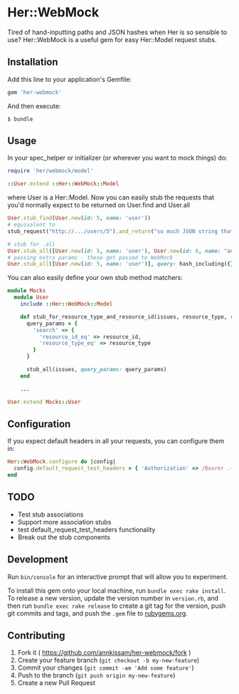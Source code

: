 # Her::WebMock

Tired of hand-inputting paths and JSON hashes when Her is so sensible to use?  Her::WebMock is a useful gem for easy Her::Model request stubs.

## Installation

Add this line to your application's Gemfile:

```ruby
gem 'her-webmock'
```

And then execute:

    $ bundle

## Usage

In your spec_helper or initializer (or wherever you want to mock things) do:

```ruby
require 'her/webmock/model'

::User.extend ::Her::WebMock::Model
```

where User is a Her::Model. Now you can easily stub the requests that you'd normally expect to
be returned on User.find and User.all

```ruby
User.stub_find(User.new(id: 5, name: 'user'))
# equivalent to
stub_request("http://.../users/5").and_return("so much JSON string that includes id 5 and name 'user'")
```

```ruby
# stub for .all
User.stub_all([User.new(id: 5, name: 'user'), User.new(id: 6, name: "anon")])
# passing extra params - these get passed to WebMock
User.stub_all([User.new(id: 5, name: 'user')], query: hash_including({}), headers: { per_page: 12 })
```

You can also easily define your own stub method matchers:

```ruby
module Mocks
  module User
    include ::Her::WebMock::Model

    def stub_for_resource_type_and_resource_id(issues, resource_type, resource_id)
      query_params = {
        'search' => {
          'resource_id_eq' => resource_id,
          'resource_type_eq' => resource_type
        }
      }

      stub_all(issues, query_params: query_params)
    end

    ...

User.extend Mocks::User
```

## Configuration

If you expect default headers in all your requests, you can configure them in:

```ruby
Her::WebMock.configure do |config|
  config.default_request_test_headers = { 'Authorization' => /Bearer .+/ }
end
```

## TODO
 * Test stub associations
 * Support more association stubs
 * test default_request_test_headers functionality
 * Break out the stub components

## Development

Run `bin/console` for an interactive prompt that will allow you to experiment.

To install this gem onto your local machine, run `bundle exec rake install`. To release a new version, update the version number in `version.rb`, and then run `bundle exec rake release` to create a git tag for the version, push git commits and tags, and push the `.gem` file to [rubygems.org](https://rubygems.org).

## Contributing

1. Fork it ( https://github.com/annkissam/her-webmock/fork )
2. Create your feature branch (`git checkout -b my-new-feature`)
3. Commit your changes (`git commit -am 'Add some feature'`)
4. Push to the branch (`git push origin my-new-feature`)
5. Create a new Pull Request
